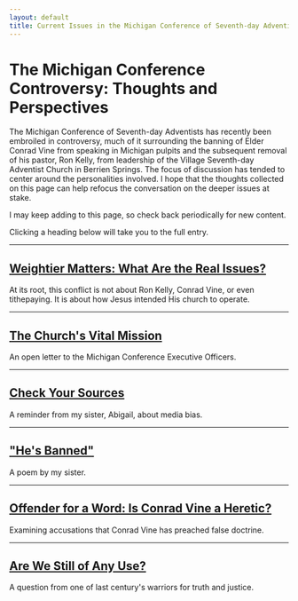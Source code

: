 ```yaml
---
layout: default
title: Current Issues in the Michigan Conference of Seventh-day Adventists
---
```


# The Michigan Conference Controversy: Thoughts and Perspectives

The Michigan Conference of Seventh-day Adventists has recently been embroiled in controversy, much of it surrounding the banning of Elder Conrad Vine from speaking in Michigan pulpits and the subsequent removal of his pastor, Ron Kelly, from leadership of the Village Seventh-day Adventist Church in Berrien Springs. The focus of discussion has tended to center around the personalities involved. I hope that the thoughts collected on this page can help refocus the conversation on the deeper issues at stake.

I may keep adding to this page, so check back periodically for new content.

Clicking a heading below will take you to the full entry.

---

## [Weightier Matters: What Are the Real Issues?](/misda-controversy/weightier-matters)
At its root, this conflict is not about Ron Kelly, Conrad Vine, or even tithepaying. It is about how Jesus intended His church to operate.

---

## [The Church's Vital Mission](/misda-controversy/the-church's-vital-mission)
An open letter to the Michigan Conference Executive Officers.

---

## [Check Your Sources](/misda-controversy/check-your-sources)
A reminder from my sister, Abigail, about media bias.

---

## ["He's Banned"](/misda-controversy/he's-banned)
A poem by my sister.

---

## [Offender for a Word: Is Conrad Vine a Heretic?](/misda-controversy/offender-for-a-word)
Examining accusations that Conrad Vine has preached false doctrine.

---

## [Are We Still of Any Use?](/misda-controversy/are-we-still-of-any-use)
A question from one of last century's warriors for truth and justice.